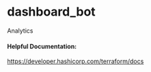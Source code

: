 # dashboard_bot
Analytics 





#### Helpful Documentation:

https://developer.hashicorp.com/terraform/docs

